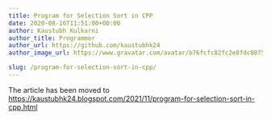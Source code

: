 ```yaml
---
title: Program for Selection Sort in CPP
date: 2020-08-16T11:51:00+00:00
author: Kaustubh Kulkarni
author_title: Programmer
author_url: https://github.com/kaustubhk24
author_image_url: https://www.gravatar.com/avatar/b76fcfc82fc2e8fdc8075636f1735f61?s=200

slug: /program-for-selection-sort-in-cpp/
---
```

The article has been moved to https://kaustubhk24.blogspot.com/2021/11/program-for-selection-sort-in-cpp.html
